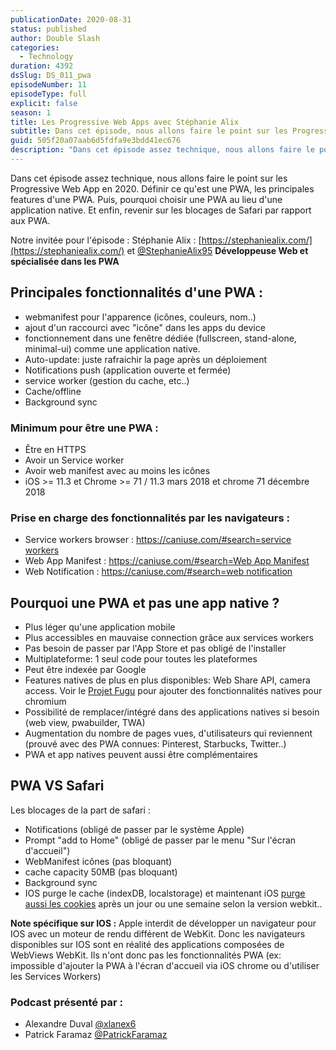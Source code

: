 ```yaml
---
publicationDate: 2020-08-31
status: published
author: Double Slash
categories:
  - Technology
duration: 4392
dsSlug: DS_011_pwa
episodeNumber: 11
episodeType: full
explicit: false
season: 1
title: Les Progressive Web Apps avec Stéphanie Alix
subtitle: Dans cet épisode, nous allons faire le point sur les Progressive Web App en 2020. Définir ce qu'est une PWA, les principales features d'une PWA. Pourquoi choisir une PWA au lieu d'une application native. Et revenir sur les blocages de Safari par rapport aux PWA.
guid: 505f20a07aab6d5fdfa9e3bdd41ec676
description: "Dans cet épisode assez technique, nous allons faire le point sur les Progressive Web App en 2020. Définir ce qu'est une PWA, les principales features d'une PWA. Puis, pourquoi choisir une PWA au lieu d'une application native. Et enfin, revenir sur les blocages de Safari par rapport aux PWA. Notre invitée pour l'épisode : Stéphanie Alix : https://stephaniealix.com/ et @StephanieAlix95 Développeuse Web et spécialisée dans les PWA Principales fonctionnalités d'une PWA : webmanifest pour l'apparence (icônes, couleurs, nom..) ajout d'un raccourci avec \"icône\" dans les apps du device fonctionnement dans une fenêtre dédiée (fullscreen, stand-alone, minimal-ui) comme une application native. Auto-update: juste rafraichir la page après un déploiement Notifications push (application ouverte et fermée) service worker (gestion du cache, etc..) Cache/offline Background sync Minimum pour être une PWA : Être en HTTPS Avoir un Service worker Avoir web manifest avec au moins les icônes iOS >= 11.3 et Chrome >= 71 / 11.3 mars 2018 et chrome 71 décembre 2018 Prise en charge des fonctionnalités par les navigateurs : Service workers browser : https://caniuse.com/#search=service workers Web App Manifest : https://caniuse.com/#search=Web App Manifest Web Notification : https://caniuse.com/#search=web notification Pourquoi une PWA et pas une app native ? Plus léger qu'une application mobile Plus accessibles en mauvaise connection grâce aux services workers Pas besoin de passer par l'App Store et pas obligé de l'installer Multiplateforme: 1 seul code pour toutes les plateformes Peut être indexée par Google Features natives de plus en plus disponibles: Web Share API, camera access. Voir le Projet Fugu pour ajouter des fonctionnalités natives pour chromium Possibilité de remplacer/intégré dans des applications natives si besoin (web view, pwabuilder, TWA) Augmentation du nombre de pages vues, d'utilisateurs qui reviennent (prouvé avec des PWA connues: Pinterest, Starbucks, Twitter..) PWA et app natives peuvent aussi être complémentaires PWA VS Safari Les blocages de la part de safari : Notifications (obligé de passer par le système Apple) Prompt \"add to Home\" (obligé de passer par le menu \"Sur l'écran d'accueil\") WebManifest icônes (pas bloquant) cache capacity 50MB (pas bloquant) Background sync IOS purge le cache (indexDB, localstorage) et maintenant iOS purge aussi les cookies après un jour ou une semaine selon la version webkit.. Note spécifique sur IOS : Apple interdit de développer un navigateur pour IOS avec un moteur de rendu différent de WebKit. Donc les navigateurs disponibles sur IOS sont en réalité des applications composées de WebViews WebKit. Ils n'ont donc pas les fonctionnalités PWA (ex: impossible d'ajouter la PWA à l'écran d'accueil via iOS chrome ou d'utiliser les Services Workers) Podcast présenté par : Alexandre Duval @xlanex6 Patrick Faramaz @PatrickFaramaz"
---
```


Dans cet épisode assez technique, nous allons faire le point sur les Progressive Web App en 2020. Définir ce qu'est une PWA, les principales features d'une PWA. Puis, pourquoi choisir une PWA au lieu d'une application native. Et enfin, revenir sur les blocages de Safari par rapport aux PWA.

Notre invitée pour l'épisode :
Stéphanie Alix : [https://stephaniealix.com/](https://stephaniealix.com/) et [@StephanieAlix95](https://twitter.com/StephanieAlix95)
**Développeuse Web et spécialisée dans les PWA**

## Principales fonctionnalités d'une PWA :

- webmanifest pour l'apparence (icônes, couleurs, nom..)
- ajout d'un raccourci avec "icône" dans les apps du device
- fonctionnement dans une fenêtre dédiée (fullscreen, stand-alone, minimal-ui) comme une application native.
- Auto-update: juste rafraichir la page après un déploiement
- Notifications push (application ouverte et fermée)
- service worker (gestion du cache, etc..)
- Cache/offline
- Background sync

### Minimum pour être une PWA :

- Être en HTTPS
- Avoir un Service worker
- Avoir web manifest avec au moins les icônes
- iOS >= 11.3 et Chrome >= 71 / 11.3 mars 2018 et chrome 71 décembre 2018

### Prise en charge des fonctionnalités par les navigateurs :

- Service workers browser : [https://caniuse.com/#search=service workers](https://caniuse.com/#search=service%20workers)
- Web App Manifest : [https://caniuse.com/#search=Web App Manifest](https://caniuse.com/#search=Web%20App%20Manifest)
- Web Notification : [https://caniuse.com/#search=web notification](https://caniuse.com/#search=web%20notification)

## Pourquoi une PWA et pas une app native ?

- Plus léger qu'une application mobile
- Plus accessibles en mauvaise connection grâce aux services workers
- Pas besoin de passer par l'App Store et pas obligé de l'installer
- Multiplateforme: 1 seul code pour toutes les plateformes
- Peut être indexée par Google
- Features natives de plus en plus disponibles: Web Share API, camera access. Voir le [Projet Fugu](https://web.dev/fugu-status/) pour ajouter des fonctionnalités natives pour chromium
- Possibilité de remplacer/intégré dans des applications natives si besoin (web view, pwabuilder, TWA)
- Augmentation du nombre de pages vues, d'utilisateurs qui reviennent (prouvé avec des PWA connues: Pinterest, Starbucks, Twitter..)
- PWA et app natives peuvent aussi être complémentaires

## PWA VS Safari

Les blocages de la part de safari :

- Notifications (obligé de passer par le système Apple)
- Prompt "add to Home" (obligé de passer par le menu "Sur l'écran d'accueil")
- WebManifest icônes (pas bloquant)
- cache capacity 50MB (pas bloquant)
- Background sync
- IOS purge le cache (indexDB, localstorage) et maintenant iOS [purge aussi les cookies](https://tracedock.com/blog/2019/11/29/24hours-cookies-impact/) après un jour ou une semaine selon la version webkit..

**Note spécifique sur IOS :**
Apple interdit de développer un navigateur pour IOS avec un moteur de rendu différent de WebKit. Donc les navigateurs disponibles sur IOS sont en réalité des applications composées de WebViews WebKit.
Ils n'ont donc pas les fonctionnalités PWA (ex: impossible d'ajouter la PWA à l'écran d'accueil via iOS chrome ou d'utiliser les Services Workers)

### Podcast présenté par :

- Alexandre Duval [@xlanex6](https://twitter.com/xlanex6)
- Patrick Faramaz [@PatrickFaramaz](https://twitter.com/PatrickFaramaz)
